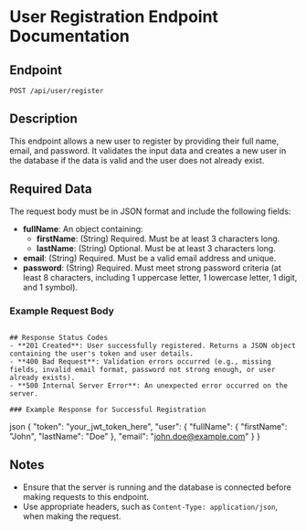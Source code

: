 # User Registration Endpoint Documentation

## Endpoint

`POST /api/user/register`

## Description

This endpoint allows a new user to register by providing their full name, email, and password. It validates the input data and creates a new user in the database if the data is valid and the user does not already exist.

## Required Data

The request body must be in JSON format and include the following fields:

- **fullName**: An object containing:
  - **firstName**: (String) Required. Must be at least 3 characters long.
  - **lastName**: (String) Optional. Must be at least 3 characters long.
- **email**: (String) Required. Must be a valid email address and unique.
- **password**: (String) Required. Must meet strong password criteria (at least 8 characters, including 1 uppercase letter, 1 lowercase letter, 1 digit, and 1 symbol).

### Example Request Body

```

## Response Status Codes
- **201 Created**: User successfully registered. Returns a JSON object containing the user's token and user details.
- **400 Bad Request**: Validation errors occurred (e.g., missing fields, invalid email format, password not strong enough, or user already exists).
- **500 Internal Server Error**: An unexpected error occurred on the server.

### Example Response for Successful Registration
```

json
{
"token": "your_jwt_token_here",
"user": {
"fullName": {
"firstName": "John",
"lastName": "Doe"
},
"email": "john.doe@example.com"
}
}

## Notes

- Ensure that the server is running and the database is connected before making requests to this endpoint.
- Use appropriate headers, such as `Content-Type: application/json`, when making the request.
